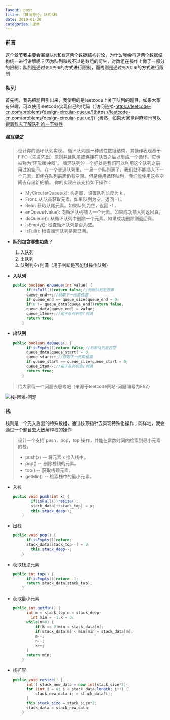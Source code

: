 ```yaml
---
layout: post
title: 「算法导论」队列&栈
date: 2019-01-28
categories: 技术
---
```


### 前言

这个章节我主要会围绕`队列`和`栈`这两个数据结构讨论，为什么我会将这两个数据结构统一进行讲解呢？因为队列和栈不过是数组的衍生，对数组在操作上做了一部分的限制；队列是通过`先入先出`的方式进行限制，而栈则是通过`先入后出`的方式进行限制



### 队列

首先呢，我先把题目引出来，我使用的是leetcode上关于队列的题目，如果大家有兴趣，可以使用leetcode实现自己的代码（[访问链接-https://leetcode-cn.com/problems/design-circular-queue/](https://leetcode-cn.com/problems/design-circular-queue/)）;当然，如果大家觉得麻烦也可以跟着我去了解队列的一下特性

##### 题目描述

> 设计你的循环队列实现。 循环队列是一种线性数据结构，其操作表现基于 FIFO（先进先出）原则并且队尾被连接在队首之后以形成一个循环。它也被称为“环形缓冲器”。
> 循环队列的一个好处是我们可以利用这个队列之前用过的空间。在一个普通队列里，一旦一个队列满了，我们就不能插入下一个元素，即使在队列前面仍有空间。但是使用循环队列，我们能使用这些空间去存储新的值。
> 你的实现应该支持如下操作：
>
> * MyCircularQueue(k): 构造器，设置队列长度为 k 。
> * Front: 从队首获取元素。如果队列为空，返回 -1 。
> * Rear: 获取队尾元素。如果队列为空，返回 -1 。
> * enQueue(value): 向循环队列插入一个元素。如果成功插入则返回真。
> * deQueue(): 从循环队列中删除一个元素。如果成功删除则返回真。
> * isEmpty(): 检查循环队列是否为空。
> * isFull(): 检查循环队列是否已满。

* **队列包含哪些功能？**
  1. 入队列
  2. 出队列
  3. 队列判空/判满（用于判断是否能够操作队列）

* **入队列**

  ```java
  public boolean enQueue(int value) {
      	if(isFull())return false;//判断队列是否满
      	queue_end++;//获取下一元素位置
      	if(queue_end == queue_size)queue_end = 0;
      	if(0 != queue_data[queue_end])return false;
      	queue_data[queue_end] = value;
      	queue_item++;//用于队列判空/判满
      	return true;
      }
  ```


* **出队列**

  ```java
  public boolean deQueue() {
      	if(isEmpty())return false;//判断队列是否空
      	queue_data[queue_start] = 0;
      	queue_start++;//获取下一元素位置
      	if(queue_start == queue_size)queue_start = 0;
      	queue_item--;//用于队列判空/判满
      	return true;
      }
  ```


> 给大家留一个问题去思考吧（来源于leetcode网站-问题编号为862）

![栈-困难-问题](/Users/jian/blog/source/assets/img/picture/栈-困难-问题.png)



### 栈

栈则是一个先入后出的特殊数组，通过栈顶指针去实现特殊化操作；同样地，我会通过一个题目去大致解释栈的操作

>设计一个支持 push，pop，top 操作，并能在常数时间内检索到最小元素的栈。
>
>* push(x) -- 将元素 x 推入栈中。
>* pop() -- 删除栈顶的元素。
>* top() -- 获取栈顶元素。
>* getMin() -- 检索栈中的最小元素。



* 入栈

  ```java
  public void push(int x) {
          if(isFull())resize();
          stack_data[++stack_top] = x;
          this.stack_deep++;
      }
  ```

* 出栈

  ```java
  public void pop() {
      	if(isEmpty())return;
      	stack_data[stack_top--] = 0;
          this.stack_deep--;
      }
  ```

* 获取栈顶元素

  ```java
  public int top() {
      	if(isEmpty())return -1;
  		return stack_data[stack_top];
      }
  ```

* 获取最小元素

  ```java
  public int getMin() {
      	int m = stack_top,n = stack_deep;
          int min = -1,k = 0;
      	while(n>0) {
      		if(k == 0)min = stack_data[m];
      		if(stack_data[m] < min)min = stack_data[m];
      		m--;
      		n--;
      		k++;
      	}
  		return min;
      }
  ```

* 栈扩容

  ```java
  public void resize() {
      	int[] stack_new_data = new int[stack_size*2];
      	for (int i = 0; i < stack_data.length; i++) {
      		stack_new_data[i] = stack_data[i];
  		}
      	this.stack_size = stack_size*2;
      	stack_data = stack_new_data;
      }
  ```




